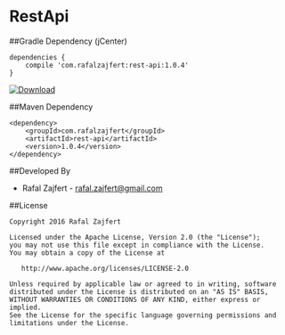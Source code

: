 # RestApi

##Gradle Dependency (jCenter)

```Gradle
dependencies {
    compile 'com.rafalzajfert:rest-api:1.0.4'
}
```

[ ![Download](https://api.bintray.com/packages/rafalzajfert/maven/rest-api/images/download.svg) ](https://bintray.com/rafalzajfert/maven/rest-api/_latestVersion)

##Maven Dependency

```Maven
<dependency>
    <groupId>com.rafalzajfert</groupId>
    <artifactId>rest-api</artifactId>
    <version>1.0.4</version>
</dependency>
```

##Developed By

 * Rafal Zajfert - <rafal.zajfert@gmail.com>

##License

    Copyright 2016 Rafal Zajfert

    Licensed under the Apache License, Version 2.0 (the "License");
    you may not use this file except in compliance with the License.
    You may obtain a copy of the License at

       http://www.apache.org/licenses/LICENSE-2.0

    Unless required by applicable law or agreed to in writing, software
    distributed under the License is distributed on an "AS IS" BASIS,
    WITHOUT WARRANTIES OR CONDITIONS OF ANY KIND, either express or implied.
    See the License for the specific language governing permissions and
    limitations under the License.
